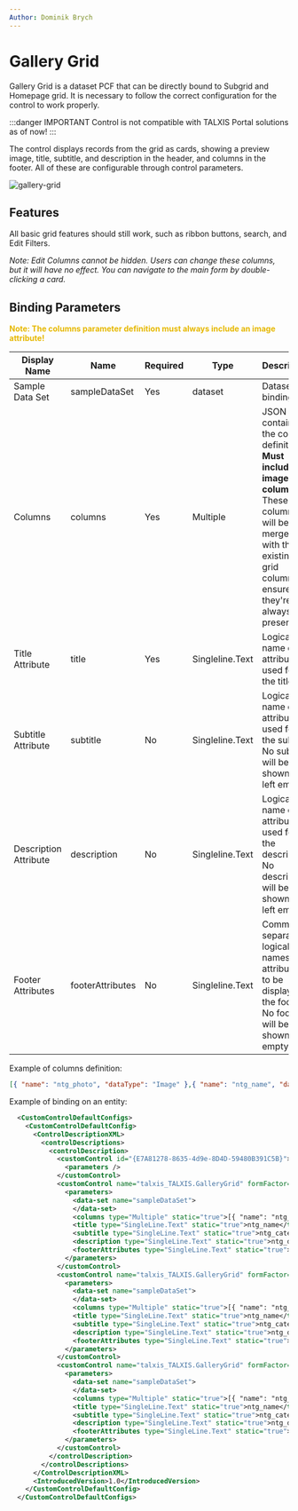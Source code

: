 ```yaml
---
Author: Dominik Brych
---
```

# Gallery Grid

Gallery Grid is a dataset PCF that can be directly bound to Subgrid and Homepage grid. It is necessary to follow the correct configuration for the control to work properly.

:::danger IMPORTANT
Control is not compatible with TALXIS Portal solutions as of now!
:::

The control displays records from the grid as cards, showing a preview image, title, subtitle, and description in the header, and columns in the footer. All of these are configurable through control parameters.

![gallery-grid](/.attachments/applications/Controls/GalleryGrid/gallery-grid.png)

## Features

All basic grid features should still work, such as ribbon buttons, search, and Edit Filters.

*Note: Edit Columns cannot be hidden. Users can change these columns, but it will have no effect. You can navigate to the main form by double-clicking a card.*

## Binding Parameters
<span style="color: #e6b800; font-weight: bold;">Note: The columns parameter definition must always include an image attribute!</span>

| Display Name        | Name            | Required | Type            | Description                                                                                                 |
|---------------------|-----------------|----------|-----------------|-------------------------------------------------------------------------------------------------------------|
| Sample Data Set     | sampleDataSet   | Yes      | dataset         | Dataset binding                                                                                             |
| Columns             | columns         | Yes      | Multiple        | JSON array containing the column definitions. **Must include image column!** These columns will be merged with the existing grid columns to ensure they're always present. |
| Title Attribute     | title           | Yes      | Singleline.Text | Logical name of the attribute used for the title.                                                           |
| Subtitle Attribute  | subtitle        | No       | Singleline.Text | Logical name of the attribute used for the subtitle. No subtitle will be shown if left empty.               |
| Description Attribute | description   | No       | Singleline.Text | Logical name of the attribute used for the description. No description will be shown if left empty.         |
| Footer Attributes   | footerAttributes| No       | Singleline.Text | Comma-separated logical names of attributes to be displayed in the footer. No footer will be shown if empty.|

Example of columns definition:
```json
[{ "name": "ntg_photo", "dataType": "Image" },{ "name": "ntg_name", "dataType": "SingleLine.Text" },{ "name": "ntg_categoryid", "dataType": "OptionSet" },{ "name": "ntg_description", "dataType": "Multiple" },{ "name": "ntg_projectid", "dataType": "Lookup.Simple" },{ "name": "ntg_quantityremaining", "dataType": "Decimal" }]
```

Example of binding on an entity:
```xml
  <CustomControlDefaultConfigs>
    <CustomControlDefaultConfig>
      <ControlDescriptionXML>
        <controlDescriptions>
          <controlDescription>
            <customControl id="{E7A81278-8635-4d9e-8D4D-59480B391C5B}">
              <parameters />
            </customControl>
            <customControl name="talxis_TALXIS.GalleryGrid" formFactor="0">
              <parameters>
                <data-set name="sampleDataSet">
                </data-set>
                <columns type="Multiple" static="true">[{ "name": "ntg_photo", "dataType": "Image" },{ "name": "ntg_name", "dataType": "SingleLine.Text" },{ "name": "ntg_categoryid", "dataType": "OptionSet" },{ "name": "ntg_description", "dataType": "Multiple" },{ "name": "ntg_projectid", "dataType": "Lookup.Simple" },{ "name": "ntg_quantityremaining", "dataType": "Decimal" }]</columns>
                <title type="SingleLine.Text" static="true">ntg_name</title>
                <subtitle type="SingleLine.Text" static="true">ntg_categoryid</subtitle>
                <description type="SingleLine.Text" static="true">ntg_description</description>
                <footerAttributes type="SingleLine.Text" static="true">ntg_projectid,ntg_quantityremaining</footerAttributes>
              </parameters>
            </customControl>
            <customControl name="talxis_TALXIS.GalleryGrid" formFactor="1">
              <parameters>
                <data-set name="sampleDataSet">
                </data-set>
                <columns type="Multiple" static="true">[{ "name": "ntg_photo", "dataType": "Image" },{ "name": "ntg_name", "dataType": "SingleLine.Text" },{ "name": "ntg_categoryid", "dataType": "OptionSet" },{ "name": "ntg_description", "dataType": "Multiple" },{ "name": "ntg_projectid", "dataType": "Lookup.Simple" },{ "name": "ntg_quantityremaining", "dataType": "Decimal" }]</columns>
                <title type="SingleLine.Text" static="true">ntg_name</title>
                <subtitle type="SingleLine.Text" static="true">ntg_categoryid</subtitle>
                <description type="SingleLine.Text" static="true">ntg_description</description>
                <footerAttributes type="SingleLine.Text" static="true">ntg_projectid,ntg_quantityremaining</footerAttributes>
              </parameters>
            </customControl>
            <customControl name="talxis_TALXIS.GalleryGrid" formFactor="2">
              <parameters>
                <data-set name="sampleDataSet">
                </data-set>
                <columns type="Multiple" static="true">[{ "name": "ntg_photo", "dataType": "Image" },{ "name": "ntg_name", "dataType": "SingleLine.Text" },{ "name": "ntg_categoryid", "dataType": "OptionSet" },{ "name": "ntg_description", "dataType": "Multiple" },{ "name": "ntg_projectid", "dataType": "Lookup.Simple" },{ "name": "ntg_quantityremaining", "dataType": "Decimal" }]</columns>
                <title type="SingleLine.Text" static="true">ntg_name</title>
                <subtitle type="SingleLine.Text" static="true">ntg_categoryid</subtitle>
                <description type="SingleLine.Text" static="true">ntg_description</description>
                <footerAttributes type="SingleLine.Text" static="true">ntg_projectid,ntg_quantityremaining</footerAttributes>
              </parameters>
            </customControl>
          </controlDescription>
        </controlDescriptions>
      </ControlDescriptionXML>
      <IntroducedVersion>1.0</IntroducedVersion>
    </CustomControlDefaultConfig>
  </CustomControlDefaultConfigs>
```


